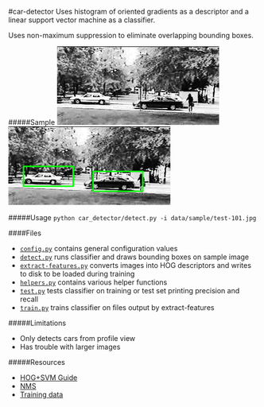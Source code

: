 #car-detector
Uses histogram of oriented gradients as a descriptor and a linear support vector machine as a classifier.

Uses non-maximum suppression to eliminate overlapping bounding boxes.

#####Sample
![](data/sample/test-101.jpg?raw=false "Original Image")
![](data/sample/test-101_boxed.jpg?raw=false "Boxed Image")

#####Usage
```python car_detector/detect.py -i data/sample/test-101.jpg```

####Files
- [```config.py```](car_detector/config.py) contains general configuration values
- [```detect.py```](car_detector/detect.py) runs classifier and draws bounding boxes on sample image
- [```extract-features.py```](car_detector/extract-features.py) converts images into HOG descriptors and writes to disk to be loaded during training
- [```helpers.py```](car_detector/helpers.py) contains various helper functions
- [```test.py```](car_detector/test.py) tests classifier on training or test set printing precision and recall
- [```train.py```](car_detector/train.py) trains classifier on files output by extract-features

#####Limitations
- Only detects cars from profile view
- Has trouble with larger images

#####Resources
- [HOG+SVM Guide](http://www.pyimagesearch.com/2014/11/10/histogram-oriented-gradients-object-detection/)
- [NMS](http://www.pyimagesearch.com/2015/02/16/faster-non-maximum-suppression-python/)
- [Training data](https://cogcomp.cs.illinois.edu/Data/Car/)
